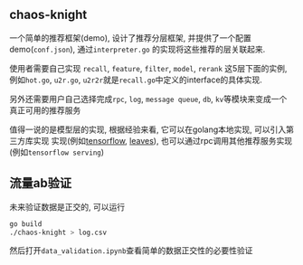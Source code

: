 ## chaos-knight
一个简单的推荐框架(demo), 设计了推荐分层框架, 并提供了一个配置demo(`conf.json`), 通过`interpreter.go`
的实现将这些推荐的层关联起来.

使用者需要自己实现 `recall`, `feature`, `filter`, `model`, `rerank`
这5层下面的实例, 例如`hot.go`, `u2r.go`, `u2r2r`就是`recall.go`中定义的interface的具体实现.

另外还需要用户自己选择完成`rpc`, `log`, `message queue`, `db`, `kv`等模块来变成一个真正可用的推荐服务

值得一说的是模型层的实现, 根据经验来看, 它可以在golang本地实现, 可以引入第三方库实现
实现(例如[tensorflow](https://www.tensorflow.org/install/lang_go), [leaves](https://github.com/dmitryikh/leaves)), 也可以通过rpc调用其他推荐服务实现(例如`tensorflow serving`)

## 流量ab验证
未来验证数据是正交的, 可以运行
```bash
go build
./chaos-knight > log.csv
```
然后打开`data_validation.ipynb`查看简单的数据正交性的必要性验证